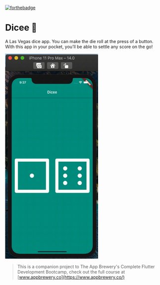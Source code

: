 [![forthebadge](https://forthebadge.com/images/badges/certified-elijah-wood.svg)](https://forthebadge.com)


# Dicee 🎲

A Las Vegas dice app. You can make the die roll at the press of a button. With this app in your pocket, you’ll be able to settle any score on the go!

<img src="dicee-demo.gif" alt="" width="300" />


>This is a companion project to The App Brewery's Complete Flutter Development Bootcamp, check out the full course at [www.appbrewery.co](https://www.appbrewery.co/)


